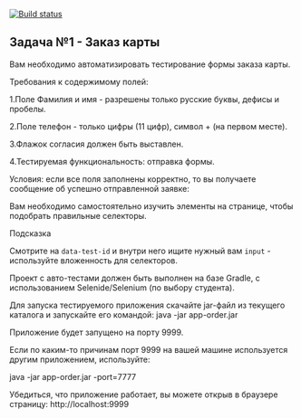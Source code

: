 [![Build status](https://ci.appveyor.com/api/projects/status/og8o3c3fx6m66g9k?svg=true)](https://ci.appveyor.com/project/meleuz/auto2-1-1)

## Задача №1 - Заказ карты

Вам необходимо автоматизировать тестирование формы заказа карты.

Требования к содержимому полей:

1.Поле Фамилия и имя - разрешены только русские буквы, дефисы и пробелы.

2.Поле телефон - только цифры (11 цифр), символ + (на первом месте).

3.Флажок согласия должен быть выставлен.

4.Тестируемая функциональность: отправка формы.

Условия: если все поля заполнены корректно, то вы получаете сообщение об успешно отправленной заявке:

Вам необходимо самостоятельно изучить элементы на странице, чтобы подобрать правильные селекторы.

Подсказка

Смотрите на `data-test-id` и внутри него ищите нужный вам `input` - используйте вложенность для селекторов.

Проект с авто-тестами должен быть выполнен на базе Gradle, с использованием Selenide/Selenium (по выбору студента).

Для запуска тестируемого приложения скачайте jar-файл из текущего каталога и запускайте его командой: java -jar app-order.jar

Приложение будет запущено на порту 9999.

Если по каким-то причинам порт 9999 на вашей машине используется другим приложением, используйте:

java -jar app-order.jar -port=7777

Убедиться, что приложение работает, вы можете открыв в браузере страницу: http://localhost:9999